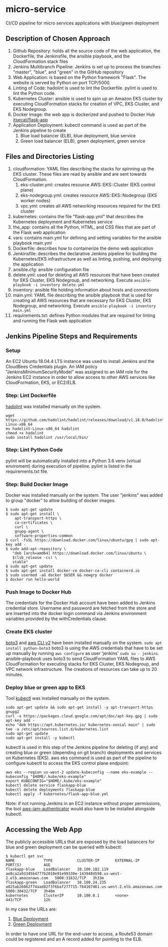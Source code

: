 # micro-service
CI/CD pipeline for micro services applications with blue/green deployment

## Description of Chosen Approach
1. Github Repository: holds all the source code of the web application, the Dockerfile, the Jenkinsfile, the ansible playbook, and the CloudFormation stack files
1. Jenkins Multibranch Pipeline: Jenkins is set up to process the branches "master", "blue", and "green" in the GitHub repository
1. Web Application: is based on the Python framework "Flask". The website is served by Python on port TCP/5000.
1. Linting of Code: hadolint is used to lint the Dockerfile. pylint is used to lint the Python code.
1. Kubernetes Cluster: ansible is used to spin up an Amazon EKS cluster by executing CloudFormation stacks for creation of VPC, EKS Cluster, and EKS Nodegroup.
1. Docker Image: the web app is dockerized and pushed to Docker Hub [itsecat/flask-app](https://hub.docker.com/repository/docker/itsecat/flask-app)
1. Application Deployment: kubectl command is used as part of the Jenkins pipeline to create
   1. Blue load balancer (ELB), blue deployment, blue service
   1. Green load balancer (ELB), green deployment, green service
   
## Files and Directories Listing
1. cloudformation: YAML files describing the stacks for spinning up the EKS cluster. These files are read by ansible and are sent towards CloudFormation.
   1. eks-cluster.yml: creates resource AWS::EKS::Cluster (EKS control plane)
   1. eks-nodegroup.yml: creates resource AWS::EKS::Nodegroup (EKS worker nodes)
   1. vpc.yml: creates all AWS networking resources required for the EKS cluster
1. kubernetes: contains the file "flask-app.yml" that describes the Kubernetes deployment and Kubernetes service
1. the_app: contains all the Python, HTML, and CSS files that are part of the Flask web application
1. vars: contains main.yml for defining and setting variables for the ansible playbook main.yml
1. Dockerfile: describes how to containerize the demo web application
1. Jenkinsfile: describes the declarative Jenkins pipeline for building the Kubernetes/EKS infrastructure as well as linting, pushing, and deploying the application
1. ansible.cfg: ansible configuration file
1. delete.yml: used for deleting all AWS resources that have been created for EKS Cluster, EKS Nodegroup, and networking. Execute `ansible-playbook -i inventory delete.yml`
1. inventory: ansible file holding information about hosts and connections
1. main.yml: YAML file describing the ansible playbook that is used for creating all AWS resources that are necessary for EKS Cluster, EKS Nodegroup, and networking. Execute `ansible-playbook -i inventory main.yml`
1. requirements.txt: defines Python modules that are required for linting and running the Flask web application

## Jenkins Pipeline Steps and Requirements
### Setup
An EC2 Ubuntu 18.04.4 LTS instance was used to install Jenkins and the CloudBees Credentials plugin. An IAM policy "JenkinsMinimumSecurityModel" was assigned to an IAM role for the Jenkins EC2 instance in order to allow access to other AWS services like CloudFormation, EKS, or EC2/ELB.
### Step: Lint Dockerfile
[hadolint](https://github.com/hadolint/hadolint) was installed manually on the system.
```
wget https://github.com/hadolint/hadolint/releases/download/v1.18.0/hadolint-Linux-x86_64
mv hadolint-Linux-x86_64 hadolint
chmod +x hadolint
sudo install hadolint /usr/local/bin/
```
### Step: Lint Python Code
pylint will be automatically installed into a Python 3.6 venv (virtual enviroment) during execution of pipeline. pylint is listed in the requirements.txt file.
### Step: Build Docker Image
Docker was installed manually on the system. The user "jenkins" was added to group "docker" to allow building of docker images.
```
$ sudo apt-get update
$ sudo apt-get install \
    apt-transport-https \
    ca-certificates \
    curl \
    gnupg-agent \
    software-properties-common
$ curl -fsSL https://download.docker.com/linux/ubuntu/gpg | sudo apt-key add -
$ sudo add-apt-repository \
   "deb [arch=amd64] https://download.docker.com/linux/ubuntu \
   $(lsb_release -cs) \
   stable"
$ sudo apt-get update
$ sudo apt-get install docker-ce docker-ce-cli containerd.io
$ sudo usermod -aG docker $USER && newgrp docker
$ docker run hello-world
```
### Push Image to Docker Hub
The credentials for the Docker Hub account have been added to Jenkins credential store. Username and password are fetched from the store and are inserted into the docker login command via Jenkins environment variables provided by the withCredentials clause.
### Create EKS cluster
[boto3](https://boto3.amazonaws.com/v1/documentation/api/latest/guide/quickstart.html#installation) and [aws CLI v2](https://docs.aws.amazon.com/cli/latest/userguide/install-cliv2-linux.html#cliv2-linux-install) have been installed manually on the system.
`sudo apt install python-boto3`
boto3 is using the AWS credentials that have to be set up manually by running `aws configure` as user 'jenkins' `sudo su - jenkins`. ansible-playbook uses boto3 to send CloudFormation YAML files to AWS CloudFormation for executing stacks for EKS Cluster, EKS Nodegroup, and VPC network infrastructure. The creations of resources can take up to 20 minutes.
### Deploy blue or green app to EKS
Tool [kubectl](https://kubernetes.io/docs/tasks/tools/install-kubectl/) was installed manually on the system.
```
sudo apt-get update && sudo apt-get install -y apt-transport-https gnupg2 
curl -s https://packages.cloud.google.com/apt/doc/apt-key.gpg | sudo apt-key add - 
echo "deb https://apt.kubernetes.io/ kubernetes-xenial main" | sudo tee -a /etc/apt/sources.list.d/kubernetes.list 
sudo apt-get update 
sudo apt-get install -y kubectl 
```
kubectl is used in this step of the Jenkins pipeline for deleting (if any) and creating blue or green (depending on git branch) deployments and services on Kubernetes (EKS). aws eks command is used as part of the pipeline to configure kubectl to access the EKS control plane endpoint:
```
aws eks --region us-west-2 update-kubeconfig --name eks-example --kubeconfig "$HOME/.kube/eks-example"
export KUBECONFIG="$HOME/.kube/eks-example"
kubectl delete service flaskapp-blue
kubectl delete deployments flaskapp-blue
kubectl apply -f kubernetes/flask-app-blue.yml
```
Note: if not running Jenkins in an EC2 instance without proper permissions, the tool [aws-iam-authenticator](https://docs.aws.amazon.com/eks/latest/userguide/install-aws-iam-authenticator.html) would also have to be installed alongside kubectl.
## Accessing the Web App
The publicly accessible URLs that are exposed by the load balancers for blue and green deployment can be queried with kubectl:
```
$ kubectl get svc
NAME             TYPE           CLUSTER-IP       EXTERNAL-IP                                                               PORT(S)          AGE
flaskapp-blue    LoadBalancer   10.100.182.119   ae8ca2a93345b4777b2010e91e99330e-1439484598.us-west-2.elb.amazonaws.com   5000:31632/TCP   3h33m
flaskapp-green   LoadBalancer   10.100.24.235    a825ab26062f74aad82f3f6baf277715-764107461.us-west-2.elb.amazonaws.com    5000:30432/TCP   3h46m
kubernetes       ClusterIP      10.100.0.1       <none>                                                                    443/TCP          12h
```
In my case the URLs are:
1. [Blue Deployment](http://ae8ca2a93345b4777b2010e91e99330e-1439484598.us-west-2.elb.amazonaws.com:5000/)
1. [Green Deployment](http://a825ab26062f74aad82f3f6baf277715-764107461.us-west-2.elb.amazonaws.com:5000/)

In order to have one URL for the end-user to access, a Route53 domain could be registered and an A record added for pointing to the ELB.
